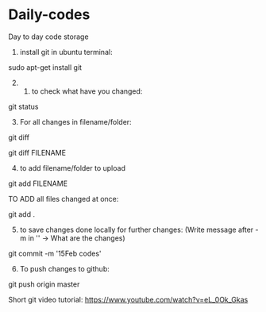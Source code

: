 # Daily-codes
Day to day code storage


1. install git in ubuntu terminal:

sudo apt-get install git

2. 1. to check what have you changed:

git status

3. For all changes in filename/folder:

git diff

git diff FILENAME

4. to add filename/folder to upload

git add FILENAME

TO ADD all files changed at once:

git add .

5. to save changes done locally for further changes: (Write message after -m in '' -> What are the changes)

git commit -m '15Feb codes'

6. To push changes to github:

git push origin master


Short git video tutorial: https://www.youtube.com/watch?v=eL_0Ok_Gkas